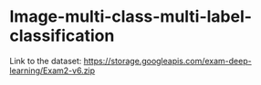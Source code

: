 # Image-multi-class-multi-label-classification
Link to the dataset: https://storage.googleapis.com/exam-deep-learning/Exam2-v6.zip
